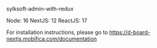 sylksoft-admin-with-redux

Node: 16
NextJS: 12
ReactJS: 17

For installation instructions, please go to https://d-board-nextjs.mobifica.com/documentation

